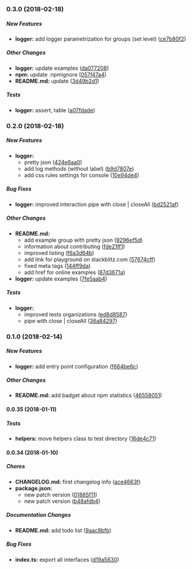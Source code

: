 ### 0.3.0 (2018-02-18)

##### New Features

* **logger:**  add logger parametrization for groups (set level) ([ce7b80f2](https://github.com/splincodewd/client-logger/commit/ce7b80f25390131302fa7193366743ec9dd172d6))

##### Other Changes

* **logger:**  update examples ([da077208](https://github.com/splincodewd/client-logger/commit/da077208d7ffa3bdde2c54620e542469f82156e6))
* **npm:**  update .npmignore ([057f47a4](https://github.com/splincodewd/client-logger/commit/057f47a4490a03844557a48dc1930c1364cf2f5a))
* **README.md:**  update ([3d49b2d1](https://github.com/splincodewd/client-logger/commit/3d49b2d1953c8c2b6e5844ca2edd0706e534b991))

##### Tests

* **logger:**  assert, table ([a07fdade](https://github.com/splincodewd/client-logger/commit/a07fdade1fe23a3585d34feba712991e870d1808))

### 0.2.0 (2018-02-18)

##### New Features

* **logger:**
  *  pretty json ([424e6aa0](https://github.com/splincodewd/client-logger/commit/424e6aa0dd6918066cc4fb46c3de79b2d9497b28))
  *  add log methods (without label) ([b9d7807e](https://github.com/splincodewd/client-logger/commit/b9d7807ec53537c9587f709fdd79131c883f3003))
  *  add css rules settings for console ([10e94de4](https://github.com/splincodewd/client-logger/commit/10e94de4320c93108942aef8f339cac06301cd1b))

##### Bug Fixes

* **logger:**  improved interaction pipe with close | closeAll ([bd2521af](https://github.com/splincodewd/client-logger/commit/bd2521af544c6f401f81de7f25cd09c7ba25f322))

##### Other Changes

* **README.md:**
  *  add example group with pretty json ([9296ef5d](https://github.com/splincodewd/client-logger/commit/9296ef5d56869b7e9d8968e1920ba8c8b3fab02b))
  *  information about contributing ([fde21ff1](https://github.com/splincodewd/client-logger/commit/fde21ff11ac76a37248d87d73f3faddf69cfc6f7))
  *  improved listing ([f6a3d64b](https://github.com/splincodewd/client-logger/commit/f6a3d64b0ce675f4625ecc21aac85c3d0750713e))
  *  add link for playground on stackblitz.com ([57674cff](https://github.com/splincodewd/client-logger/commit/57674cff4e027825b8c6e80f24d8d47fdf1211e0))
  *  fixed meta tags ([144ff9da](https://github.com/splincodewd/client-logger/commit/144ff9da14c714305de495ff33345f2a36669a53))
  *  add href for online examples ([87d3671a](https://github.com/splincodewd/client-logger/commit/87d3671a975dddc5ff499e82cad58a981848927d))
* **logger:**  update examples ([7fe5aab4](https://github.com/splincodewd/client-logger/commit/7fe5aab4376da4b7edc5b4b76c5c436c309d2f9a))

##### Tests

* **logger:**
  *  improved tests organizations ([ed8d8587](https://github.com/splincodewd/client-logger/commit/ed8d8587cc611ecaab1268a898216cefbfe6b3d1))
  *  pipe with close | closeAll ([36a84297](https://github.com/splincodewd/client-logger/commit/36a8429747428e54a5a5222af204377419388245))

### 0.1.0 (2018-02-14)

##### New Features

* **logger:**  add entry point configuration ([f664be6c](https://github.com/splincodewd/client-logger/commit/f664be6cd6af0e72aed4e1a07ea0ae724c73488b))

##### Other Changes

* **README.md:**  add badget about npm statistics ([46558051](https://github.com/splincodewd/client-logger/commit/46558051a1440831f887a07350fd2694fbc93fa4))

#### 0.0.35 (2018-01-11)

##### Tests

* **helpers:**  move helpers class to test directory ([16de4c71](https://github.com/splincodewd/client-logger/commit/16de4c7129baf49687551737d4665fc8aaa96e13))

#### 0.0.34 (2018-01-10)

##### Chores

* **CHANGELOG.md:**  first changelog info ([ace4663f](https://github.com/splincodewd/client-logger/commit/ace4663f23a48c84267dc5a870bbfefe759a01d2))
* **package.json:**
  *  new patch version ([01885f11](https://github.com/splincodewd/client-logger/commit/01885f110671b59c8674d1e0b10c579e9b5652ff))
  *  new patch version ([b48afdb4](https://github.com/splincodewd/client-logger/commit/b48afdb495a4fe1f07c8c7bd2a3448f6246dd32c))

##### Documentation Changes

* **README.md:**  add todo list ([9aac8bfb](https://github.com/splincodewd/client-logger/commit/9aac8bfbba7d4a5c2cf71890effbf6fdc029c061))

##### Bug Fixes

* **index.ts:**  export all interfaces ([d19a5630](https://github.com/splincodewd/client-logger/commit/d19a56303aa444c33e92d6d636003135297c5968))

